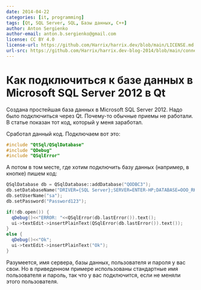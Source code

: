 ```yaml
---
date: 2014-04-22
categories: [it, programming]
tags: [Qt, SQL Server, SQL, Базы данных, C++]
author: Anton Sergienko
author-email: anton.b.sergienko@gmail.com
license: CC BY 4.0
license-url: https://github.com/Harrix/harrix.dev/blob/main/LICENSE.md
url-src: https://github.com/Harrix/harrix.dev-blog-2014/blob/main/connect-to-sql-server-in-qt/connect-to-sql-server-in-qt.md
---
```


# Как подключиться к базе данных в Microsoft SQL Server 2012 в Qt

Создана простейшая база данных в Microsoft SQL Server 2012. Надо было подключиться через Qt. Почему-то обычные приемы не работали. В статье показан тот код, который у меня заработал.

Сработал данный код. Подключаем вот это:

```cpp
#include "QtSql/QSqlDatabase"
#include "QDebug"
#include "QSqlError"
```

А потом в том месте, где хотим подключить базу данных (например, в кнопке) пишем код:

```cpp
QSqlDatabase db = QSqlDatabase::addDatabase("QODBC3");
db.setDatabaseName("DRIVER={SQL Server};SERVER=ENTER-HP;DATABASE=OOO_RKK;Trusted_Connection=yes;");
db.setUserName("sa");
db.setPassword("Password123");

if(!db.open()) {
  qDebug()<<"ERROR: "<<QSqlError(db.lastError()).text();
  ui->textEdit->insertPlainText(QSqlError(db.lastError()).text());
}
else {
  qDebug()<<"Ok";
  ui->textEdit->insertPlainText("Ok");
}
```

Разумеется, имя сервера, базы данных, пользователя и пароля у вас свои. Но в приведенном примере использованы стандартные имя пользователя и пароль, так что у вас подключится, если не меняли этого пользователя.

